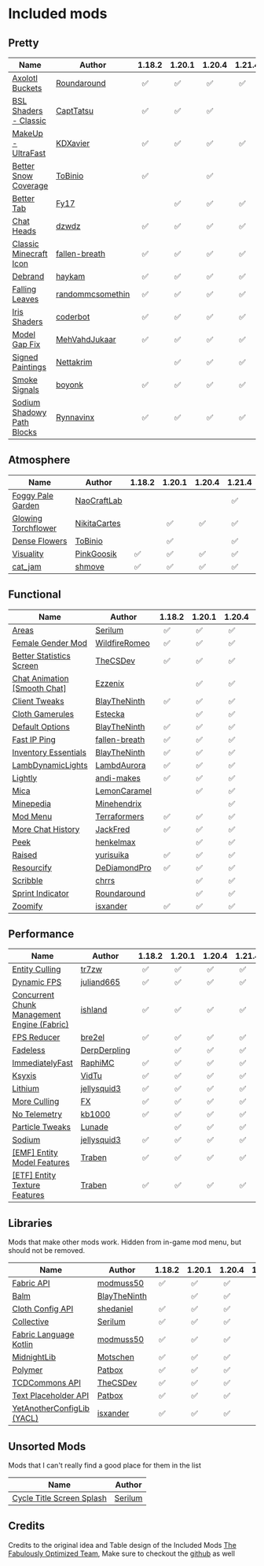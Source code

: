 # Included mods

## Pretty
| Name | Author | 1.18.2 | 1.20.1 | 1.20.4 | 1.21.4 |
|---|---|---|---|---|---|
| [Axolotl Buckets](https://modrinth.com/mod/axolotl-buckets) | [Roundaround](https://modrinth.com/user/Roundaround) | &nbsp;&nbsp;✅ | &nbsp;&nbsp;✅ | &nbsp;&nbsp;✅ | &nbsp;&nbsp;✅ |
| [BSL Shaders - Classic](https://modrinth.com/shader/bsl-shaders-classic) | [CaptTatsu](https://modrinth.com/user/CaptTatsu) | &nbsp;&nbsp;✅ | &nbsp;&nbsp;✅ | &nbsp;&nbsp;✅ |
| [MakeUp - UltraFast](https://modrinth.com/shader/makeup-ultra-fast-shaders) | [KDXavier](https://modrinth.com/user/KDXavier) | &nbsp;&nbsp;✅ | &nbsp;&nbsp;✅ | &nbsp;&nbsp;✅ | &nbsp;&nbsp;✅ |
| [Better Snow Coverage](https://modrinth.com/mod/better-snow-coverage) | [ToBinio](https://modrinth.com/user/ToBinio) | &nbsp;&nbsp;✅ |  | &nbsp;&nbsp;✅ |
| [Better Tab](https://modrinth.com/mod/bettertab) | [Fy17](https://modrinth.com/user/Fy17) |  | &nbsp;&nbsp;✅ | &nbsp;&nbsp;✅ | &nbsp;&nbsp;✅ |
| [Chat Heads](https://modrinth.com/mod/chat-heads) | [dzwdz](https://modrinth.com/user/dzwdz) | &nbsp;&nbsp;✅ | &nbsp;&nbsp;✅ | &nbsp;&nbsp;✅ | &nbsp;&nbsp;✅ |
| [Classic Minecraft Icon](https://modrinth.com/mod/classic-minecraft-icon) | [fallen-breath](https://modrinth.com/user/fallen-breath) | &nbsp;&nbsp;✅ | &nbsp;&nbsp;✅ | &nbsp;&nbsp;✅ | &nbsp;&nbsp;✅ |
| [Debrand](https://modrinth.com/mod/debrand) | [haykam](https://modrinth.com/user/haykam) | &nbsp;&nbsp;✅ | &nbsp;&nbsp;✅ | &nbsp;&nbsp;✅ | &nbsp;&nbsp;✅ |
| [Falling Leaves](https://modrinth.com/mod/fallingleaves) | [randommcsomethin](https://modrinth.com/user/randommcsomethin) | &nbsp;&nbsp;✅ | &nbsp;&nbsp;✅ | &nbsp;&nbsp;✅ | &nbsp;&nbsp;✅ |
| [Iris Shaders](https://modrinth.com/mod/iris) | [coderbot](https://modrinth.com/user/coderbot) | &nbsp;&nbsp;✅ | &nbsp;&nbsp;✅ | &nbsp;&nbsp;✅ | &nbsp;&nbsp;✅ |
| [Model Gap Fix](https://modrinth.com/mod/modelfix) | [MehVahdJukaar](https://modrinth.com/user/MehVahdJukaar) | &nbsp;&nbsp;✅ | &nbsp;&nbsp;✅ | &nbsp;&nbsp;✅ | &nbsp;&nbsp;✅ |
| [Signed Paintings](https://modrinth.com/mod/signed-paintings) | [Nettakrim](https://modrinth.com/user/Nettakrim) |  | &nbsp;&nbsp;✅ | &nbsp;&nbsp;✅ | &nbsp;&nbsp;✅ |
| [Smoke Signals](https://modrinth.com/mod/smoke-signals) | [boyonk](https://modrinth.com/user/boyonk) | &nbsp;&nbsp;✅ | &nbsp;&nbsp;✅ | &nbsp;&nbsp;✅ | &nbsp;&nbsp;✅ |
| [Sodium Shadowy Path Blocks](https://modrinth.com/mod/sodium-shadowy-path-blocks) | [Rynnavinx](https://modrinth.com/user/Rynnavinx) | &nbsp;&nbsp;✅ | &nbsp;&nbsp;✅ | &nbsp;&nbsp;✅ | &nbsp;&nbsp;✅ |

## Atmosphere
| Name | Author | 1.18.2 | 1.20.1 | 1.20.4 | 1.21.4 |
|---|---|---|---|---|---|
| [Foggy Pale Garden](https://modrinth.com/mod/foggypalegarden) | [NaoCraftLab](https://modrinth.com/user/NaoCraftLab) |  |  |  | &nbsp;&nbsp;✅ |
| [Glowing Torchflower](https://modrinth.com/mod/glowing-torchflower) | [NikitaCartes](https://modrinth.com/user/NikitaCartes) |  | &nbsp;&nbsp;✅ | &nbsp;&nbsp;✅ | &nbsp;&nbsp;✅ |
| [Dense Flowers](https://modrinth.com/mod/dense-flowers) | [ToBinio](https://modrinth.com/user/ToBinio) |  | &nbsp;&nbsp;✅ |  | &nbsp;&nbsp;✅ |
| [Visuality](https://modrinth.com/mod/visuality) | [PinkGoosik](https://modrinth.com/user/PinkGoosik) | &nbsp;&nbsp;✅ | &nbsp;&nbsp;✅ | &nbsp;&nbsp;✅ | &nbsp;&nbsp;✅ |
| [cat_jam](https://modrinth.com/mod/cat_jam) | [shmove](https://modrinth.com/user/shmove) | &nbsp;&nbsp;✅ | &nbsp;&nbsp;✅ | &nbsp;&nbsp;✅ | &nbsp;&nbsp;✅ |

## Functional
| Name | Author | 1.18.2 | 1.20.1 | 1.20.4 | 1.21.4 |
|---|---|---|---|---|---|
| [Areas](https://modrinth.com/mod/areas) | [Serilum](https://modrinth.com/user/Serilum) | &nbsp;&nbsp;✅ | &nbsp;&nbsp;✅ | &nbsp;&nbsp;✅ | &nbsp;&nbsp;✅ |
| [Female Gender Mod](https://modrinth.com/mod/female-gender) | [WildfireRomeo](https://modrinth.com/user/WildfireRomeo) | &nbsp;&nbsp;✅ | &nbsp;&nbsp;✅ | &nbsp;&nbsp;✅ | &nbsp;&nbsp;✅ |
| [Better Statistics Screen](https://modrinth.com/mod/better-stats) | [TheCSDev](https://modrinth.com/user/TheCSDev) | &nbsp;&nbsp;✅ | &nbsp;&nbsp;✅ | &nbsp;&nbsp;✅ | &nbsp;&nbsp;✅ |
| [Chat Animation [Smooth Chat]](https://modrinth.com/mod/chatanimation) | [Ezzenix](https://modrinth.com/user/Ezzenix) |  | &nbsp;&nbsp;✅ | &nbsp;&nbsp;✅ | &nbsp;&nbsp;✅ |
| [Client Tweaks](https://modrinth.com/mod/client-tweaks) | [BlayTheNinth](https://modrinth.com/user/BlayTheNinth) | &nbsp;&nbsp;✅ | &nbsp;&nbsp;✅ | &nbsp;&nbsp;✅ | &nbsp;&nbsp;✅ |
| [Cloth Gamerules](https://modrinth.com/mod/cloth-gamerules) | [Estecka](https://modrinth.com/user/Estecka) |  | &nbsp;&nbsp;✅ | &nbsp;&nbsp;✅ | &nbsp;&nbsp;✅ |
| [Default Options](https://modrinth.com/mod/default-options) | [BlayTheNinth](https://modrinth.com/user/BlayTheNinth) | &nbsp;&nbsp;✅ | &nbsp;&nbsp;✅ | &nbsp;&nbsp;✅ | &nbsp;&nbsp;✅ |
| [Fast IP Ping](https://modrinth.com/mod/fast-ip-ping) | [fallen-breath](https://modrinth.com/user/fallen-breath) | &nbsp;&nbsp;✅ | &nbsp;&nbsp;✅ | &nbsp;&nbsp;✅ | &nbsp;&nbsp;✅ |
| [Inventory Essentials](https://modrinth.com/mod/inventory-essentials) | [BlayTheNinth](https://modrinth.com/user/BlayTheNinth) | &nbsp;&nbsp;✅ | &nbsp;&nbsp;✅ | &nbsp;&nbsp;✅ | &nbsp;&nbsp;✅ |
| [LambDynamicLights](https://modrinth.com/mod/lambdynamiclights) | [LambdAurora](https://modrinth.com/user/LambdAurora) | &nbsp;&nbsp;✅ | &nbsp;&nbsp;✅ | &nbsp;&nbsp;✅ | &nbsp;&nbsp;✅ |
| [Lightly](https://modrinth.com/mod/lighty) | [andi-makes](https://modrinth.com/user/andi-makes) | &nbsp;&nbsp;✅ | &nbsp;&nbsp;✅ | &nbsp;&nbsp;✅ | &nbsp;&nbsp;✅ |
| [Mica](https://modrinth.com/mod/mica) | [LemonCaramel](https://modrinth.com/user/LemonCaramel) |  | &nbsp;&nbsp;✅ | &nbsp;&nbsp;✅ | &nbsp;&nbsp;✅ |
| [Minepedia](https://modrinth.com/mod/minepedia) | [Minehendrix](https://modrinth.com/user/Minehendrix) |  |  | &nbsp;&nbsp;✅ | &nbsp;&nbsp;✅ |
| [Mod Menu](https://modrinth.com/mod/modmenu) | [Terraformers](https://modrinth.com/organization/terraformers) | &nbsp;&nbsp;✅ | &nbsp;&nbsp;✅ | &nbsp;&nbsp;✅ | &nbsp;&nbsp;✅ |
| [More Chat History](https://modrinth.com/mod/morechathistory) | [JackFred](https://modrinth.com/user/JackFred) | &nbsp;&nbsp;✅ | &nbsp;&nbsp;✅ | &nbsp;&nbsp;✅ | &nbsp;&nbsp;✅ |
| [Peek](https://modrinth.com/mod/peek) | [henkelmax](https://modrinth.com/user/henkelmax) |  | &nbsp;&nbsp;✅ | &nbsp;&nbsp;✅ | &nbsp;&nbsp;✅ |
| [Raised](https://modrinth.com/mod/raised) | [yurisuika](https://modrinth.com/user/yurisuika) | &nbsp;&nbsp;✅ | &nbsp;&nbsp;✅ | &nbsp;&nbsp;✅ | &nbsp;&nbsp;✅ |
| [Resourcify](https://modrinth.com/mod/resourcify) | [DeDiamondPro](https://modrinth.com/user/DeDiamondPro) | &nbsp;&nbsp;✅ | &nbsp;&nbsp;✅ | &nbsp;&nbsp;✅ | &nbsp;&nbsp;✅ |
| [Scribble](https://modrinth.com/mod/scribble) | [chrrs](https://modrinth.com/user/chrrs) |  | &nbsp;&nbsp;✅ | &nbsp;&nbsp;✅ | &nbsp;&nbsp;✅ |
| [Sprint Indicator](https://modrinth.com/mod/sprint-indicator) | [Roundaround](https://modrinth.com/user/Roundaround) |  | &nbsp;&nbsp;✅ | &nbsp;&nbsp;✅ | &nbsp;&nbsp;✅ |
| [Zoomify](https://modrinth.com/mod/zoomify) | [isxander](https://modrinth.com/user/isxander) | &nbsp;&nbsp;✅ | &nbsp;&nbsp;✅ | &nbsp;&nbsp;✅ | &nbsp;&nbsp;✅ |

## Performance
| Name | Author | 1.18.2 | 1.20.1 | 1.20.4 | 1.21.4 |
|---|---|---|---|---|---|
| [Entity Culling](https://modrinth.com/mod/entityculling) | [tr7zw](https://modrinth.com/user/tr7zw) | &nbsp;&nbsp;✅ | &nbsp;&nbsp;✅ | &nbsp;&nbsp;✅ | &nbsp;&nbsp;✅ |
| [Dynamic FPS](https://modrinth.com/mod/dynamic-fps) | [juliand665](https://modrinth.com/user/juliand665) | &nbsp;&nbsp;✅ | &nbsp;&nbsp;✅ | &nbsp;&nbsp;✅ | &nbsp;&nbsp;✅ |
| [Concurrent Chunk Management Engine (Fabric)](https://modrinth.com/mod/c2me-fabric) | [ishland](https://modrinth.com/user/ishland) | &nbsp;&nbsp;✅ | &nbsp;&nbsp;✅ | &nbsp;&nbsp;✅ | &nbsp;&nbsp;✅ |
| [FPS Reducer](https://modrinth.com/mod/fps-reducer) | [bre2el](https://modrinth.com/user/bre2el) | &nbsp;&nbsp;✅ | &nbsp;&nbsp;✅ | &nbsp;&nbsp;✅ | &nbsp;&nbsp;✅ |
| [Fadeless](https://modrinth.com/mod/fadeless) | [DerpDerpling](https://modrinth.com/user/DerpDerpling) |  | &nbsp;&nbsp;✅ | &nbsp;&nbsp;✅ | &nbsp;&nbsp;✅ |
| [ImmediatelyFast](https://modrinth.com/mod/immediatelyfast) | [RaphiMC](https://modrinth.com/user/RaphiMC) | &nbsp;&nbsp;✅ | &nbsp;&nbsp;✅ | &nbsp;&nbsp;✅ | &nbsp;&nbsp;✅ |
| [Ksyxis](https://modrinth.com/mod/ksyxis) | [VidTu](https://modrinth.com/user/VidTu) | &nbsp;&nbsp;✅ | &nbsp;&nbsp;✅ | &nbsp;&nbsp;✅ | &nbsp;&nbsp;✅ |
| [Lithium](https://modrinth.com/mod/lithium) | [jellysquid3](https://modrinth.com/user/jellysquid3) | &nbsp;&nbsp;✅ | &nbsp;&nbsp;✅ | &nbsp;&nbsp;✅ | &nbsp;&nbsp;✅ |
| [More Culling](https://modrinth.com/mod/moreculling) | [FX](https://modrinth.com/user/FX) | &nbsp;&nbsp;✅ | &nbsp;&nbsp;✅ | &nbsp;&nbsp;✅ | &nbsp;&nbsp;✅ |
| [No Telemetry](https://modrinth.com/mod/no-telemetry) | [kb1000](https://modrinth.com/user/kb1000) | &nbsp;&nbsp;✅ | &nbsp;&nbsp;✅ | &nbsp;&nbsp;✅ | &nbsp;&nbsp;✅ |
| [Particle Tweaks](https://modrinth.com/mod/particle-tweaks) | [Lunade](https://modrinth.com/user/Lunade) |  | &nbsp;&nbsp;✅ | &nbsp;&nbsp;✅ | &nbsp;&nbsp;✅ |
| [Sodium](https://modrinth.com/mod/sodium) | [jellysquid3](https://modrinth.com/user/jellysquid3) | &nbsp;&nbsp;✅ | &nbsp;&nbsp;✅ | &nbsp;&nbsp;✅ | &nbsp;&nbsp;✅ |
| [[EMF] Entity Model Features](https://modrinth.com/mod/entity-model-features) | [Traben](https://modrinth.com/user/Traben) | &nbsp;&nbsp;✅ | &nbsp;&nbsp;✅ | &nbsp;&nbsp;✅ | &nbsp;&nbsp;✅ |
| [[ETF] Entity Texture Features](https://modrinth.com/mod/entitytexturefeatures) | [Traben](https://modrinth.com/user/Traben) | &nbsp;&nbsp;✅ | &nbsp;&nbsp;✅ | &nbsp;&nbsp;✅ | &nbsp;&nbsp;✅ |

## Libraries

Mods that make other mods work. Hidden from in-game mod menu, but should not be removed.

| Name | Author | 1.18.2 | 1.20.1 | 1.20.4 | 1.21.4 |
|---|---|---|---|---|---|
| [Fabric API](https://modrinth.com/mod/fabric-api) | [modmuss50](https://modrinth.com/user/modmuss50) | &nbsp;&nbsp;✅ | &nbsp;&nbsp;✅ | &nbsp;&nbsp;✅ | &nbsp;&nbsp;✅ |
| [Balm](https://modrinth.com/mod/balm) | [BlayTheNinth](https://modrinth.com/user/BlayTheNinth) |  | &nbsp;&nbsp;✅ | &nbsp;&nbsp;✅ | &nbsp;&nbsp;✅ |
| [Cloth Config API](https://modrinth.com/mod/cloth-config) | [shedaniel](https://modrinth.com/user/shedaniel) | &nbsp;&nbsp;✅ | &nbsp;&nbsp;✅ | &nbsp;&nbsp;✅ | &nbsp;&nbsp;✅ |
| [Collective](https://modrinth.com/mod/collective) | [Serilum](https://modrinth.com/user/Serilum) | &nbsp;&nbsp;✅ | &nbsp;&nbsp;✅ | &nbsp;&nbsp;✅ | &nbsp;&nbsp;✅ |
| [Fabric Language Kotlin](https://modrinth.com/mod/fabric-language-kotlin) | [modmuss50](https://modrinth.com/user/modmuss50) | &nbsp;&nbsp;✅ | &nbsp;&nbsp;✅ | &nbsp;&nbsp;✅ | &nbsp;&nbsp;✅ |
| [MidnightLib](https://modrinth.com/mod/midnightlib) | [Motschen](https://modrinth.com/user/Motschen) | &nbsp;&nbsp;✅ | &nbsp;&nbsp;✅ | &nbsp;&nbsp;✅ | &nbsp;&nbsp;✅ |
| [Polymer](https://modrinth.com/mod/polymer) | [Patbox](https://modrinth.com/user/Patbox) | &nbsp;&nbsp;✅ | &nbsp;&nbsp;✅ | &nbsp;&nbsp;✅ | &nbsp;&nbsp;✅ |
| [TCDCommons API](https://modrinth.com/mod/tcdcommons) | [TheCSDev](https://modrinth.com/user/TheCSDev) | &nbsp;&nbsp;✅ | &nbsp;&nbsp;✅ | &nbsp;&nbsp;✅ | &nbsp;&nbsp;✅ |
| [Text Placeholder API](https://modrinth.com/mod/placeholder-api) | [Patbox](https://modrinth.com/user/Patbox) | &nbsp;&nbsp;✅ | &nbsp;&nbsp;✅ | &nbsp;&nbsp;✅ | &nbsp;&nbsp;✅ |
| [YetAnotherConfigLib (YACL)](https://modrinth.com/mod/yacl) | [isxander](https://modrinth.com/user/isxander) | &nbsp;&nbsp;✅ | &nbsp;&nbsp;✅ | &nbsp;&nbsp;✅ | &nbsp;&nbsp;✅ |

## Unsorted Mods

Mods that I can't really find a good place for them in the list

| Name | Author |
|---|---|
| [Cycle Title Screen Splash](https://modrinth.com/mod/cycle-title-screen-splash) | [Serilum](https://modrinth.com/user/Serilum) |

## Credits
Credits to the original idea and Table design of the Included Mods [The Fabulously Optimized Team](https://modrinth.com/modpack/fabulously-optimized), Make sure to checkout the [github](https://github.com/Fabulously-Optimized/fabulously-optimized/) as well